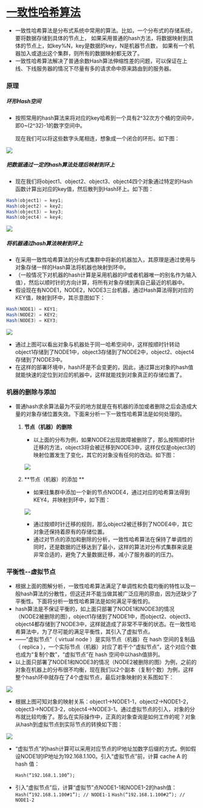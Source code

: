 # [一致性哈希算法](https://blog.csdn.net/u010558660/article/details/52767218)

- 一致性哈希算法是分布式系统中常用的算法。比如，一个分布式的存储系统，要将数据存储到具体的节点上，
  如果采用普通的hash方法，将数据映射到具体的节点上，如key%N，key是数据的key，N是机器节点数，
  如果有一个机器加入或退出这个集群，则所有的数据映射都无效了。
- 一致性哈希算法解决了普通余数Hash算法伸缩性差的问题，可以保证在上线、下线服务器的情况下尽量有多的请求命中原来路由到的服务器。

### 原理

##### 环形Hash空间

- 按照常用的hash算法来将对应的key哈希到一个具有2^32次方个桶的空间中，即0~(2^32)-1的数字空间中。

  现在我们可以将这些数字头尾相连，想象成一个闭合的环形。如下图：

![](img/17.png)

##### 把数据通过一定的hash算法处理后映射到环上

- 现在我们将object1、object2、object3、object4四个对象通过特定的Hash函数计算出对应的key值，然后散列到Hash环上。如下图：

```Java
Hash(object1) = key1;
Hash(object2) = key2;
Hash(object3) = key3;
Hash(object4) = key4;
```

![](img/18.png)

##### 将机器通过hash算法映射到环上

- 在采用一致性哈希算法的分布式集群中将新的机器加入，其原理是通过使用与对象存储一样的Hash算法将机器也映射到环中。
- （一般情况下对机器的hash计算是采用机器的IP或者机器唯一的别名作为输入值），然后以顺时针的方向计算，将所有对象存储到离自己最近的机器中。
- 假设现在有NODE1，NODE2，NODE3三台机器，通过Hash算法得到对应的KEY值，映射到环中，其示意图如下：

```Java
Hash(NODE1) = KEY1;
Hash(NODE2) = KEY2;
Hash(NODE3) = KEY3;
```

![](img/19.png)

- 通过上图可以看出对象与机器处于同一哈希空间中，这样按顺时针转动object1存储到了NODE1中，object3存储到了NODE2中，object2、object4存储到了NODE3中。
- 在这样的部署环境中，hash环是不会变更的，因此，通过算出对象的hash值就能快速的定位到对应的机器中，这样就能找到对象真正的存储位置了。

### 机器的删除与添加

- 普通hash求余算法最为不妥的地方就是在有机器的添加或者删除之后会造成大量的对象存储位置失效。下面来分析一下一致性哈希算法是如何处理的。

  1. **节点（机器）的删除**

     - 以上面的分布为例，如果NODE2出现故障被删除了，那么按照顺时针迁移的方法，object3将会被迁移到NODE3中，这样仅仅是object3的映射位置发生了变化，其它的对象没有任何的改动。如下图：

     ![](img/20.png)

  2. **节点（机器）的添加 **

     - 如果往集群中添加一个新的节点NODE4，通过对应的哈希算法得到KEY4，并映射到环中，如下图：

     ![](img/21.png)

     - 通过按顺时针迁移的规则，那么object2被迁移到了NODE4中，其它对象还保持着原有的存储位置。
     - 通过对节点的添加和删除的分析，一致性哈希算法在保持了单调性的同时，还是数据的迁移达到了最小，这样的算法对分布式集群来说是非常合适的，避免了大量数据迁移，减小了服务器的的压力。

### 平衡性--虚拟节点

- 根据上面的图解分析，一致性哈希算法满足了单调性和负载均衡的特性以及一般hash算法的分散性，但这还并不能当做其被广泛应用的原由，因为还缺少了平衡性。下面将分析一致性哈希算法是如何满足平衡性的。
- hash算法是不保证平衡的，如上面只部署了NODE1和NODE3的情况（NODE2被删除的图），object1存储到了NODE1中，而object2、object3、object4都存储到了NODE3中，这样就造成了非常不平衡的状态。在一致性哈希算法中，为了尽可能的满足平衡性，其引入了虚拟节点。
- ——“虚拟节点”（ virtual node ）是实际节点（机器）在 hash 空间的复制品（ replica ），一个实际节点（机器）对应了若干个“虚拟节点”，这个对应个数也成为“复制个数”，“虚拟节点”在 hash 空间中以hash值排列。
- 以上面只部署了NODE1和NODE3的情况（NODE2被删除的图）为例，之前的对象在机器上的分布很不均衡，现在我们以2个副本（复制个数）为例，这样整个hash环中就存在了4个虚拟节点，最后对象映射的关系图如下：

![](img/22.png)

- 根据上图可知对象的映射关系：object1->NODE1-1，object2->NODE1-2，object3->NODE3-2，object4->NODE3-1。通过虚拟节点的引入，对象的分布就比较均衡了。那么在实际操作中，正真的对象查询是如何工作的呢？对象从hash到虚拟节点到实际节点的转换如下图：

![](img/23.png)

- “虚拟节点”的hash计算可以采用对应节点的IP地址加数字后缀的方式。例如假设NODE1的IP地址为192.168.1.100。引入“虚拟节点”前，计算 cache A 的 hash 值：

  `Hash(“192.168.1.100”);`

- 引入“虚拟节点”后，计算“虚拟节”点NODE1-1和NODE1-2的hash值：
  `Hash(“192.168.1.100#1”); // NODE1-1`
  `Hash(“192.168.1.100#2”); // NODE1-2`